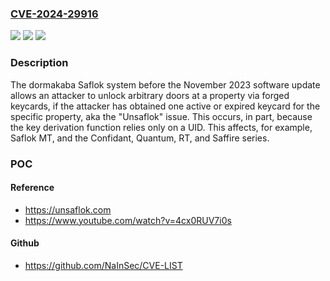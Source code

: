### [CVE-2024-29916](https://cve.mitre.org/cgi-bin/cvename.cgi?name=CVE-2024-29916)
![](https://img.shields.io/static/v1?label=Product&message=n%2Fa&color=blue)
![](https://img.shields.io/static/v1?label=Version&message=n%2Fa&color=blue)
![](https://img.shields.io/static/v1?label=Vulnerability&message=n%2Fa&color=brighgreen)

### Description

The dormakaba Saflok system before the November 2023 software update allows an attacker to unlock arbitrary doors at a property via forged keycards, if the attacker has obtained one active or expired keycard for the specific property, aka the "Unsaflok" issue. This occurs, in part, because the key derivation function relies only on a UID. This affects, for example, Saflok MT, and the Confidant, Quantum, RT, and Saffire series.

### POC

#### Reference
- https://unsaflok.com
- https://www.youtube.com/watch?v=4cx0RUV7i0s

#### Github
- https://github.com/NaInSec/CVE-LIST

